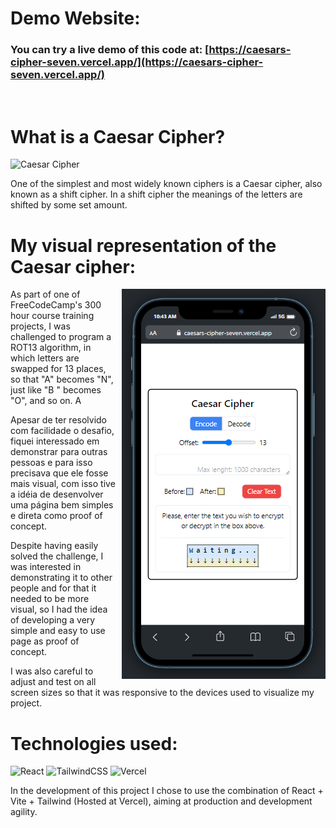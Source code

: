 # Demo Website:

### You can try a live demo of this code at: [https://caesars-cipher-seven.vercel.app/](https://caesars-cipher-seven.vercel.app/)

</br>

# What is a Caesar Cipher?

![Caesar Cipher](https://higherlogicdownload.s3.amazonaws.com/IMWUC/UploadedImages/92757287-d116-4157-b004-c2a0aba1b048/Caesar_cipher.png)

One of the simplest and most widely known ciphers is a Caesar cipher, also known as a shift cipher. In a shift cipher the meanings of the letters are shifted by some set amount.

# My visual representation of the Caesar cipher:

<img style="float:right; margin:0px 0px 0px 10px" src="./src/assets/mobile_demo.png"/>
<p>As part of one of FreeCodeCamp's 300 hour course training projects, I was challenged to program a ROT13 algorithm, in which letters are swapped for 13 places, so that "A" becomes "N", just like "B " becomes "O", and so on. A

Apesar de ter resolvido com facilidade o desafio, fiquei interessado em demonstrar para outras pessoas e para isso precisava que ele fosse mais visual, com isso tive a idéia de desenvolver uma página bem simples e direta como proof of concept.

Despite having easily solved the challenge, I was interested in demonstrating it to other people and for that it needed to be more visual, so I had the idea of developing a very simple and easy to use page as proof of concept.

I was also careful to adjust and test on all screen sizes so that it was responsive to the devices used to visualize my project.</p>

<h1>Technologies used:</h1>

![React](https://img.shields.io/badge/react-%2320232a.svg?style=for-the-badge&logo=react&logoColor=%2361DAFB) ![TailwindCSS](https://img.shields.io/badge/tailwindcss-%2338B2AC.svg?style=for-the-badge&logo=tailwind-css&logoColor=white) ![Vercel](https://img.shields.io/badge/vercel-%23000000.svg?style=for-the-badge&logo=vercel&logoColor=white)

In the development of this project I chose to use the combination of React + Vite + Tailwind (Hosted at Vercel), aiming at production and development agility.
